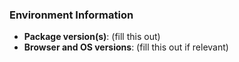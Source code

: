 ### Environment Information

- **Package version(s)**: (fill this out)
- **Browser and OS versions**: (fill this out if relevant)
